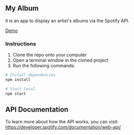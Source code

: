 ## My Album

it is an app to display an artist's albums via the Spotify API.

[Demo](https://thriving-cheesecake-af8741.netlify.app/login)

### Instructions

1. Clone the repo onto your computer
1. Open a terminal window in the cloned project
1. Run the following commands:

```bash
# Install dependencies
npm install

# Start local
npm start
```

## API Documentation

To learn more about how the API works, you can visit: https://developer.spotify.com/documentation/web-api/

```

```
